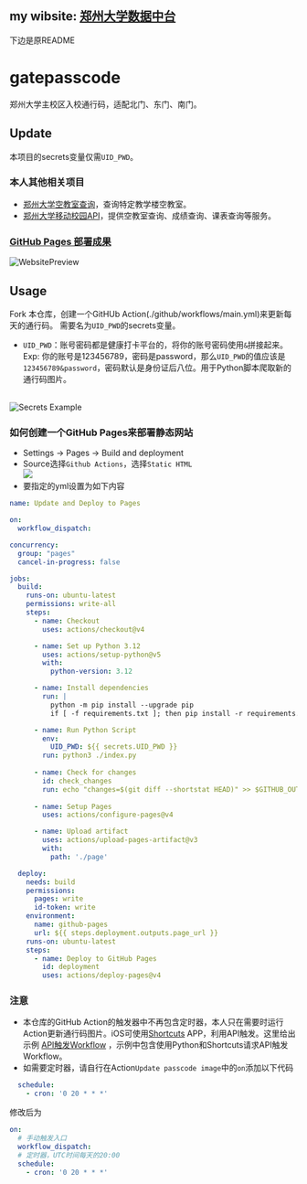 ## my wibsite: [郑州大学数据中台](https://sirtamago.github.io/gatepasscode/)

下边是原README

# gatepasscode
郑州大学主校区入校通行码，适配北门、东门、南门。
## Update
本项目的secrets变量仅需`UID_PWD`。
### 本人其他相关项目
* [郑州大学空教室查询](https://github.com/TorCroft/ZZU-ClassRoom)，查询特定教学楼空教室。
* [郑州大学移动校园API](https://github.com/TorCroft/ZZU-API)，提供空教室查询、成绩查询、课表查询等服务。
### [GitHub Pages 部署成果](https://torcroft.github.io/gatepasscode/)
![WebsitePreview](./README_IMAGES/WebsitePreview.png)

## Usage
Fork 本仓库，创建一个GitHUb Action(./github/workflows/main.yml)来更新每天的通行码。
需要名为`UID_PWD`的secrets变量。
* `UID_PWD`：账号密码都是健康打卡平台的，将你的账号密码使用`&`拼接起来。<br>Exp: 你的账号是123456789，密码是password，那么`UID_PWD`的值应该是`123456789&password`，密码默认是身份证后八位。用于Python脚本爬取新的通行码图片。

<br>![Secrets Example](./README_IMAGES/secrets.jpg)

### 如何创建一个GitHub Pages来部署静态网站
* Settings -> Pages -> Build and deployment
* Source选择`Github Actions`，选择`Static HTML`<br>![](./README_IMAGES/page.jpg)
* 要指定的yml设置为如下内容
``` yaml
name: Update and Deploy to Pages

on:
  workflow_dispatch:

concurrency:
  group: "pages"
  cancel-in-progress: false

jobs:
  build:
    runs-on: ubuntu-latest
    permissions: write-all
    steps:
      - name: Checkout
        uses: actions/checkout@v4

      - name: Set up Python 3.12
        uses: actions/setup-python@v5
        with:
          python-version: 3.12

      - name: Install dependencies
        run: |
          python -m pip install --upgrade pip
          if [ -f requirements.txt ]; then pip install -r requirements.txt; fi

      - name: Run Python Script
        env:
          UID_PWD: ${{ secrets.UID_PWD }}
        run: python3 ./index.py
        
      - name: Check for changes
        id: check_changes
        run: echo "changes=$(git diff --shortstat HEAD)" >> $GITHUB_OUTPUT
      
      - name: Setup Pages
        uses: actions/configure-pages@v4

      - name: Upload artifact
        uses: actions/upload-pages-artifact@v3
        with:
          path: './page'

  deploy:
    needs: build
    permissions:
      pages: write
      id-token: write
    environment:
      name: github-pages
      url: ${{ steps.deployment.outputs.page_url }}
    runs-on: ubuntu-latest
    steps:
      - name: Deploy to GitHub Pages
        id: deployment
        uses: actions/deploy-pages@v4
```
### 注意
* 本仓库的GitHub Action的触发器中不再包含定时器，本人只在需要时运行Action更新通行码图片。iOS可使用[Shortcuts](https://apps.apple.com/app/shortcuts/id915249334) APP，利用API触发。这里给出示例 [API触发Workflow](https://github.com/TorCroft/gatepasscode/blob/main/How-to-Run-Workflow-via-API.md) ，示例中包含使用Python和Shortcuts请求API触发Workflow。
* 如需要定时器，请自行在Action`Update passcode image`中的`on`添加以下代码
``` yaml
  schedule:
    - cron: '0 20 * * *'
```
修改后为
``` yaml
on:
  # 手动触发入口
  workflow_dispatch:
  # 定时器，UTC时间每天的20:00
  schedule:
    - cron: '0 20 * * *'
```
